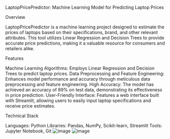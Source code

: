 LaptopPricePredictor: Machine Learning Model for Predicting Laptop Prices

Overview

LaptopPricePredictor is a machine learning project designed to estimate the prices of laptops based on their specifications, brand, and other relevant attributes. This tool utilizes Linear Regression and Decision Trees to provide accurate price predictions, making it a valuable resource for consumers and retailers alike.


Features

Machine Learning Algorithms: Employs Linear Regression and Decision Trees to predict laptop prices.
Data Preprocessing and Feature Engineering: Enhances model performance and accuracy through meticulous data preprocessing and feature engineering.
High Accuracy: The model has achieved an accuracy of 89% on test data, demonstrating its effectiveness in price prediction.
User-Friendly Interface: Features a web interface built with Streamlit, allowing users to easily input laptop specifications and receive price estimates.

Technical Stack

Languages: Python
Libraries: Pandas, NumPy, Scikit-learn, Streamlit
Tools: Jupyter Notebook, Git
![image](https://github.com/RjRaghu/LaptopPricePredictor/assets/104349249/228375dc-e7cb-4778-8a05-1278c8ec3076)
![image](https://github.com/RjRaghu/LaptopPricePredictor/assets/104349249/ba53c940-863e-467a-a52f-fe3301ae690d)
